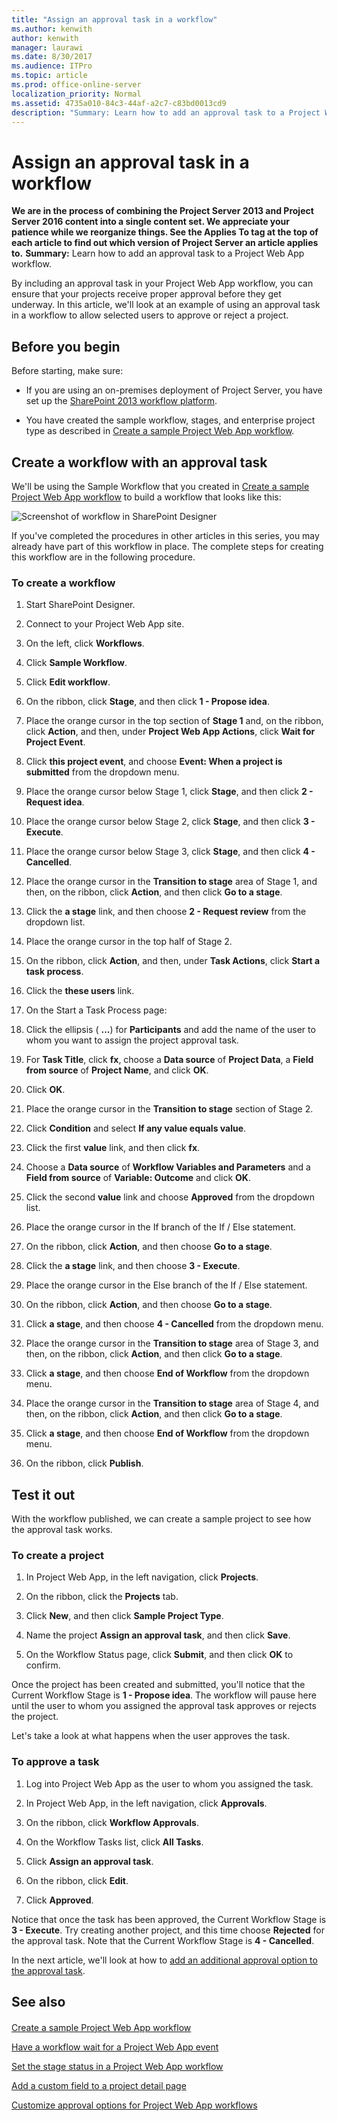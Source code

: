 ```yaml
---
title: "Assign an approval task in a workflow"
ms.author: kenwith
author: kenwith
manager: laurawi
ms.date: 8/30/2017
ms.audience: ITPro
ms.topic: article
ms.prod: office-online-server
localization_priority: Normal
ms.assetid: 4735a010-84c3-44af-a2c7-c83bd0013cd9
description: "Summary: Learn how to add an approval task to a Project Web App workflow."
---
```


# Assign an approval task in a workflow
 **We are in the process of combining the Project Server 2013 and Project Server 2016 content into a single content set. We appreciate your patience while we reorganize things. See the Applies To tag at the top of each article to find out which version of Project Server an article applies to.**
 **Summary:** Learn how to add an approval task to a Project Web App workflow.
  
By including an approval task in your Project Web App workflow, you can ensure that your projects receive proper approval before they get underway. In this article, we'll look at an example of using an approval task in a workflow to allow selected users to approve or reject a project.
  
## Before you begin
<a name="begin"> </a>

Before starting, make sure:
  
- If you are using an on-premises deployment of Project Server, you have set up the [SharePoint 2013 workflow platform](http://technet.microsoft.com/library/145fc383-d584-487a-8738-8de15512ae26%28Office.14%29.aspx).
    
- You have created the sample workflow, stages, and enterprise project type as described in [Create a sample Project Web App workflow](create-a-sample-project-web-app-workflow.md).
    
## Create a workflow with an approval task
<a name="proc1"> </a>

We'll be using the Sample Workflow that you created in [Create a sample Project Web App workflow](create-a-sample-project-web-app-workflow.md) to build a workflow that looks like this:
  
![Screenshot of workflow in SharePoint Designer](images/WorkflowAssignAnApprovalTask.png)
  
If you've completed the procedures in other articles in this series, you may already have part of this workflow in place. The complete steps for creating this workflow are in the following procedure.
  
### To create a workflow

1. Start SharePoint Designer.
    
2. Connect to your Project Web App site.
    
3. On the left, click **Workflows**.
    
4. Click **Sample Workflow**.
    
5. Click **Edit workflow**.
    
6. On the ribbon, click **Stage**, and then click **1 - Propose idea**.
    
7. Place the orange cursor in the top section of **Stage 1** and, on the ribbon, click **Action**, and then, under **Project Web App Actions**, click **Wait for Project Event**.
    
8. Click **this project event**, and choose **Event: When a project is submitted** from the dropdown menu.
    
9. Place the orange cursor below Stage 1, click **Stage**, and then click **2 - Request idea**.
    
10. Place the orange cursor below Stage 2, click **Stage**, and then click **3 - Execute**.
    
11. Place the orange cursor below Stage 3, click **Stage**, and then click **4 - Cancelled**.
    
12. Place the orange cursor in the **Transition to stage** area of Stage 1, and then, on the ribbon, click **Action**, and then click **Go to a stage**.
    
13. Click the **a stage** link, and then choose **2 - Request review** from the dropdown list.
    
14. Place the orange cursor in the top half of Stage 2.
    
15. On the ribbon, click **Action**, and then, under **Task Actions**, click **Start a task process**.
    
16. Click the **these users** link.
    
17. On the Start a Task Process page:
    
1. Click the ellipsis ( **...**) for **Participants** and add the name of the user to whom you want to assign the project approval task.
    
2. For **Task Title**, click **fx**, choose a **Data source** of **Project Data**, a **Field from source** of **Project Name**, and click **OK**.
    
3. Click **OK**.
    
18. Place the orange cursor in the **Transition to stage** section of Stage 2.
    
19. Click **Condition** and select **If any value equals value**.
    
20. Click the first **value** link, and then click **fx**.
    
21. Choose a **Data source** of **Workflow Variables and Parameters** and a **Field from source** of **Variable: Outcome** and click **OK**.
    
22. Click the second **value** link and choose **Approved** from the dropdown list.
    
23. Place the orange cursor in the If branch of the If / Else statement.
    
24. On the ribbon, click **Action**, and then choose **Go to a stage**.
    
25. Click the **a stage** link, and then choose **3 - Execute**.
    
26. Place the orange cursor in the Else branch of the If / Else statement.
    
27. On the ribbon, click **Action**, and then choose **Go to a stage**.
    
28. Click **a stage**, and then choose **4 - Cancelled** from the dropdown menu.
    
29. Place the orange cursor in the **Transition to stage** area of Stage 3, and then, on the ribbon, click **Action**, and then click **Go to a stage**.
    
30. Click **a stage**, and then choose **End of Workflow** from the dropdown menu.
    
31. Place the orange cursor in the **Transition to stage** area of Stage 4, and then, on the ribbon, click **Action**, and then click **Go to a stage**.
    
32. Click **a stage**, and then choose **End of Workflow** from the dropdown menu.
    
33. On the ribbon, click **Publish**.
    
## Test it out
<a name="proc2"> </a>

With the workflow published, we can create a sample project to see how the approval task works.
  
### To create a project

1. In Project Web App, in the left navigation, click **Projects**.
    
2. On the ribbon, click the **Projects** tab.
    
3. Click **New**, and then click **Sample Project Type**.
    
4. Name the project **Assign an approval task**, and then click **Save**.
    
5. On the Workflow Status page, click **Submit**, and then click **OK** to confirm.
    
Once the project has been created and submitted, you'll notice that the Current Workflow Stage is **1 - Propose idea**. The workflow will pause here until the user to whom you assigned the approval task approves or rejects the project.
  
Let's take a look at what happens when the user approves the task.
  
### To approve a task

1. Log into Project Web App as the user to whom you assigned the task.
    
2. In Project Web App, in the left navigation, click **Approvals**.
    
3. On the ribbon, click **Workflow Approvals**.
    
4. On the Workflow Tasks list, click **All Tasks**.
    
5. Click **Assign an approval task**.
    
6. On the ribbon, click **Edit**.
    
7. Click **Approved**.
    
Notice that once the task has been approved, the Current Workflow Stage is **3 - Execute**. Try creating another project, and this time choose **Rejected** for the approval task. Note that the Current Workflow Stage is **4 - Cancelled**.
  
In the next article, we'll look at how to [add an additional approval option to the approval task](customize-approval-options-for-project-web-app-workflows.md).
  
## See also
<a name="proc2"> </a>

#### 

[Create a sample Project Web App workflow](create-a-sample-project-web-app-workflow.md)
  
[Have a workflow wait for a Project Web App event](have-a-workflow-wait-for-a-project-web-app-event.md)
  
[Set the stage status in a Project Web App workflow](set-the-stage-status-in-a-project-web-app-workflow.md)
  
[Add a custom field to a project detail page](add-a-custom-field-to-a-project-detail-page.md)
  
[Customize approval options for Project Web App workflows](customize-approval-options-for-project-web-app-workflows.md)

